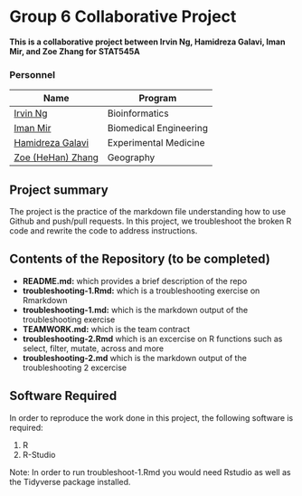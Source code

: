 # Group 6 Collaborative Project 

**This is a collaborative project between Irvin Ng, Hamidreza Galavi, Iman Mir, and Zoe Zhang for STAT545A**

### Personnel
Name | Program
------------ | ------------
[Irvin Ng](https://www.linkedin.com/in/irvin-ng-605424120) | Bioinformatics
[Iman Mir](https://www.linkedin.com/in/iman-mir-a3563b229) | Biomedical Engineering
[Hamidreza Galavi](https://www.linkedin.com/in/hamidreza-galavi-814b32258/) | Experimental Medicine
[Zoe (HeHan) Zhang](https://ubc-micromet.github.io/) | Geography


## Project summary
The project is the practice of the markdown file understanding how to use Github and push/pull requests. In this project, we troubleshoot the broken R code and rewrite the code to address instructions.


## Contents of the Repository (to be completed)
* **README.md:** which provides a brief description of the repo
* **troubleshooting-1.Rmd:** which is a troubleshooting exercise on Rmarkdown
* **troubleshooting-1.md:** which is the markdown output of the troubleshooting exercise
* **TEAMWORK.md:** which is the team contract
* **troubleshooting-2.Rmd** which is an excercise on R functions such as select, filter, mutate, across and more
* **troubleshooting-2.md** which is the markdown output of the troubleshooting 2 excercise

## Software Required
In order to reproduce the work done in this project, the following software is required:
1. R
2. R-Studio

Note: In order to run troubleshoot-1.Rmd you would need Rstudio as well as the Tidyverse package installed.
